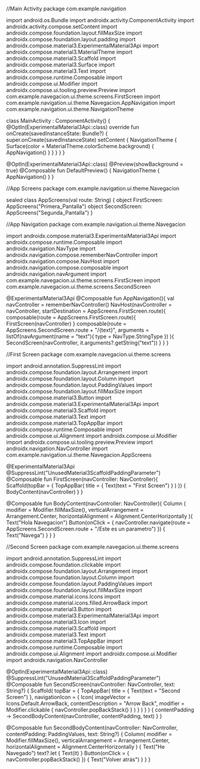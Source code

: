 //Main Activity
package com.example.navigation

import android.os.Bundle
import androidx.activity.ComponentActivity
import androidx.activity.compose.setContent
import androidx.compose.foundation.layout.fillMaxSize
import androidx.compose.foundation.layout.padding
import androidx.compose.material3.ExperimentalMaterial3Api
import androidx.compose.material3.MaterialTheme
import androidx.compose.material3.Scaffold
import androidx.compose.material3.Surface
import androidx.compose.material3.Text
import androidx.compose.runtime.Composable
import androidx.compose.ui.Modifier
import androidx.compose.ui.tooling.preview.Preview
import com.example.navegacion.ui.theme.screens.FirstScreen
import com.example.navigation.ui.theme.Navegacion.AppNavigation
import com.example.navigation.ui.theme.NavigationTheme

class MainActivity : ComponentActivity() {
    @OptIn(ExperimentalMaterial3Api::class)
    override fun onCreate(savedInstanceState: Bundle?) {
        super.onCreate(savedInstanceState)
        setContent {
            NavigationTheme {
                Surface(color = MaterialTheme.colorScheme.background) {
                    AppNavigation()
                }
            }
        }
    }
}

@OptIn(ExperimentalMaterial3Api::class)
@Preview(showBackground = true)
@Composable
fun DefaultPreview() {
    NavigationTheme {
   AppNavigation()
    }
}

//App Screens
package com.example.navigation.ui.theme.Navegacion

sealed class AppScreens(val route: String) {
    object FirstScreen: AppScreens("Primera_Pantalla")
    object SecondScreen: AppScreens("Segunda_Pantalla")
}

//App Navigation
package com.example.navigation.ui.theme.Navegacion

import androidx.compose.material3.ExperimentalMaterial3Api
import androidx.compose.runtime.Composable
import androidx.navigation.NavType
import androidx.navigation.compose.rememberNavController
import androidx.navigation.compose.NavHost
import androidx.navigation.compose.composable
import androidx.navigation.navArgument
import com.example.navegacion.ui.theme.screens.FirstScreen
import com.example.navegacion.ui.theme.screens.SecondScreen

@ExperimentalMaterial3Api
@Composable
fun AppNavigation(){
val navController = rememberNavController()
    NavHost(navController = navController, startDestination = AppScreens.FirstScreen.route){
        composable(route = AppScreens.FirstScreen.route){
            FirstScreen(navController)
        }
        composable(route = AppScreens.SecondScreen.route + "/{text}",
            arguments = listOf(navArgument(name = "text"){
                type = NavType.StringType
            })
        ){
            SecondScreen(navController, it.arguments?.getString("text"))
        }
    }
}


//First Screen
package com.example.navegacion.ui.theme.screens

import android.annotation.SuppressLint
import androidx.compose.foundation.layout.Arrangement
import androidx.compose.foundation.layout.Column
import androidx.compose.foundation.layout.PaddingValues
import androidx.compose.foundation.layout.fillMaxSize
import androidx.compose.material3.Button
import androidx.compose.material3.ExperimentalMaterial3Api
import androidx.compose.material3.Scaffold
import androidx.compose.material3.Text
import androidx.compose.material3.TopAppBar
import androidx.compose.runtime.Composable
import androidx.compose.ui.Alignment
import androidx.compose.ui.Modifier
import androidx.compose.ui.tooling.preview.Preview
import androidx.navigation.NavController
import com.example.navigation.ui.theme.Navegacion.AppScreens

@ExperimentalMaterial3Api
@SuppressLint("UnusedMaterial3ScaffoldPaddingParameter")
@Composable
fun FirstScreen(navController: NavController){
    Scaffold(topBar = {
        TopAppBar(
            title = { Text(text = "First Screen") }
        )
    }) {
        BodyContent(navController)
    }
}

@Composable
fun BodyContent(navController: NavController){
    Column (
        modifier = Modifier.fillMaxSize(),
        verticalArrangement = Arrangement.Center,
        horizontalAlignment = Alignment.CenterHorizontally
    ){
        Text("Hola Navegacion")
        Button(onClick = {
            navController.navigate(route = AppScreens.SecondScreen.route + "/Este es un parametro")
        }) {
            Text("Navega")
        }
    }
}

//Second Screen
package com.example.navegacion.ui.theme.screens

import android.annotation.SuppressLint
import androidx.compose.foundation.clickable
import androidx.compose.foundation.layout.Arrangement
import androidx.compose.foundation.layout.Column
import androidx.compose.foundation.layout.PaddingValues
import androidx.compose.foundation.layout.fillMaxSize
import androidx.compose.material.icons.Icons
import androidx.compose.material.icons.filled.ArrowBack
import androidx.compose.material3.Button
import androidx.compose.material3.ExperimentalMaterial3Api
import androidx.compose.material3.Icon
import androidx.compose.material3.Scaffold
import androidx.compose.material3.Text
import androidx.compose.material3.TopAppBar
import androidx.compose.runtime.Composable
import androidx.compose.ui.Alignment
import androidx.compose.ui.Modifier
import androidx.navigation.NavController

@OptIn(ExperimentalMaterial3Api::class)
@SuppressLint("UnusedMaterial3ScaffoldPaddingParameter")
@Composable
fun SecondScreen(navController: NavController, text: String?) {
    Scaffold(
        topBar = {
            TopAppBar(
                title = { Text(text = "Second Screen") },
                navigationIcon = {
                    Icon(
                        imageVector = Icons.Default.ArrowBack,
                        contentDescription = "Arrow Back",
                        modifier = Modifier.clickable { navController.popBackStack() }
                    )
                }
            )
        }
    ) { contentPadding ->
        SecondBodyContent(navController, contentPadding, text)
    }
}

@Composable
fun SecondBodyContent(navController: NavController, contentPadding: PaddingValues, text: String?) {
    Column(
        modifier = Modifier.fillMaxSize(),
        verticalArrangement = Arrangement.Center,
        horizontalAlignment = Alignment.CenterHorizontally
    ) {
        Text("He Navegado")
        text?.let { Text(it) }
        Button(onClick = { navController.popBackStack() }) {
            Text("Volver atrás")
        }
    }
}


